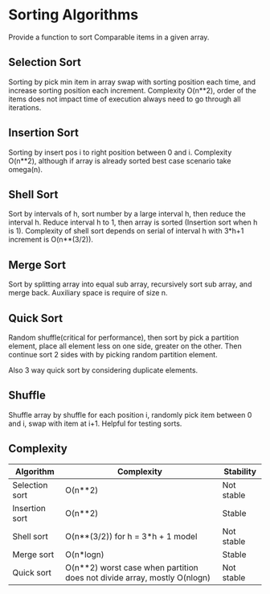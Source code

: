 # Sorting Algorithms

Provide a function to sort Comparable items in a given array. 

## Selection Sort
Sorting by pick min item in array swap with sorting position each time, and increase sorting position each increment.
Complexity O(n**2), order of the items does not impact time of execution always need to go through all iterations.

## Insertion Sort
Sorting by insert pos i to right position between 0 and i. Complexity O(n**2), 
although if array is already sorted best case scenario take omega(n).

## Shell Sort
Sort by intervals of h, sort number by a large interval h, then reduce the interval h.
Reduce interval h to 1, then array is sorted (Insertion sort when h is 1).
Complexity of shell sort depends on serial of interval h with 3*h+1 increment is O(n**(3/2)).

## Merge Sort
Sort by splitting array into equal sub array, recursively sort sub array, and merge back. 
Auxiliary space is require of size n.

## Quick Sort
Random shuffle(critical for performance), then sort by pick a partition element, place all element less on one side, greater on the other. 
Then continue sort 2 sides with by picking random partition element.

Also 3 way quick sort by considering duplicate elements.

## Shuffle
Shuffle array by shuffle for each position i, randomly pick item between 0 and i, swap with item at i+1.
Helpful for testing sorts.

## Complexity

| Algorithm         | Complexity |  Stability |
|------------------ | -----------| ---------- |
| Selection sort    |  O(n**2)   | Not stable |
| Insertion sort    |  O(n**2)   | Stable     |
| Shell sort        |  O(n**(3/2)) for h = 3*h + 1 model | Not stable |
| Merge sort        |  O(n*logn) | Stable     |
| Quick sort        |  O(n**2) worst case when partition does not divide array, mostly O(nlogn) | Not stable |
